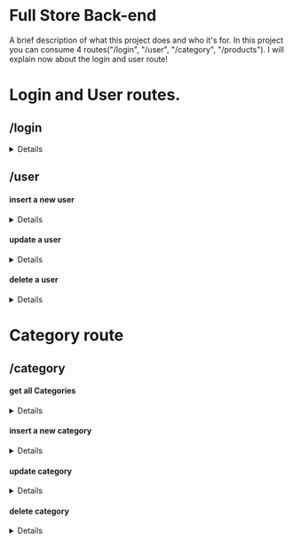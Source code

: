 
# Full Store Back-end

A brief description of what this project does and who it's for. In this project you can consume 4 routes("/login", "/user", "/category", "/products"). I will explain now about the login and user route!

# Login and User routes.

## /login

<details>

In the **"/login"** you receive a token JWT if all works right. You need to send in the body **with a post methode** this json example: 

```
{ "email": "yourEmail", password: "YourPassword23!"}
```

Your JWT has this json example: 

```
{ "email": "yourEmail", "id": 1, "admin": false, "username": "user" }
```

You will receive this json example:

```
{ token: "eyJhbGciOiJIUzI1NiIsInR5cCI6IkpXVCJ9.eyJzdWIiOiIxMjM0NTY3ODkwIiwibmFtZSI6IkpvaG4gRG9lIiwiaWF0IjoxNTE2MjM5MDIyfQ.SflKxwRJSMeKKF2QT4fwpMeJf36POk6yJV_adQssw5c" }
```

</details>


## /user


#### insert a new user

<details>

in the **"/user"** with the  **methode post** you can make a insert a new user. You need to pass this json example in the body:

```
{ "email": "yourEmail", "password": "YourPassword23!" "username": "user" }
```

You will receive this json example: 

```
{ token: "eyJhbGciOiJIUzI1NiIsInR5cCI6IkpXVCJ9.eyJzdWIiOiIxMjM0NTY3ODkwIiwibmFtZSI6IkpvaG4gRG9lIiwiaWF0IjoxNTE2MjM5MDIyfQ.SflKxwRJSMeKKF2QT4fwpMeJf36POk6yJV_adQssw5c" }
```

</details>

#### update a user

<details>

in the **"/user"** with the  **methode put** you can update an user. **You need to have your JWT** and pass to the headers. If your token don't have the admin key in data, you can't use this route. You need to pass this json example in the body: 

```
{ "email": "yourEmail", "password": "YourPassword23!" }
```

You will receive this json example: 

```
{ "email": "yourEmail", "password": "YourPassword23!" }
```

</details>

#### delete a user

<details>

in the **"/user"** with the  **methode delete** you can update an user. **You need to have your JWT** and pass to the headers. If your token don't have the admin key in data, you can't use this route. You need to pass this json example in the body: 

```
{ "email": "yourEmail" }
```

</details>

# Category route

## /category

#### get all Categories

<details>

in the **"/category"** with the **methode get** you can get all Categories. You will receive a json like that:

```
{ categories: [{id: 1, category: "categoryName"}] }
```

</details>

#### insert a new category

<details>

in the **/category"** with the **methode post** you can insert a new category. **You need to have your JWT** and pass to the headers. If your token don't have the admin key in data, you can't use this route. You need to pass this json example in the body:

```
{ "category": "categoryName" }
```

You will receive this json example: 

```
{
  "id": 13,
  "category": "categoryName",
}
```

</details>

#### update category 

<details>

in the **/category/:id"** with the **methode put** you can update category. **You need to have your JWT** and pass it in the headers. If your token don't have the admin key in data, you can't use this route. You need to pass this json example in the body:

```
{ "category": "categoryName" }
```

You will receive this json example: 

```
{
  "id": 1,
  "category": "categoryName",
}
```

</details>

#### delete category

<details>

in the **/category/:id"** with the **methode delete** you can delete category. **You need to have your JWT** and pass it in the headers. If your token don't have the admin key in data, you can't use this route. You will receive this json example: 

```
[]
```

</details>